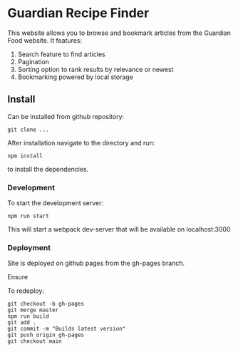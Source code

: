 # Guardian Recipe Finder

This website allows you to browse and bookmark articles from the Guardian Food website. It features:

1. Search feature to find articles
2. Pagination
3. Sorting option to rank results by relevance or newest
4. Bookmarking powered by local storage

## Install

Can be installed from github repository:

`git clone ...`

After installation navigate to the directory and run:

`npm install`

to install the dependencies.

### Development

To start the development server:

`npm run start`

This will start a webpack dev-server that will be available on localhost:3000

### Deployment

Site is deployed on github pages from the gh-pages branch.

Ensure

To redeploy:

```git checkout gh-pages
git checkout -b gh-pages
git merge master
npm run build
git add .
git commit -m "Builds latest version"
git push origin gh-pages
git checkout main
```
